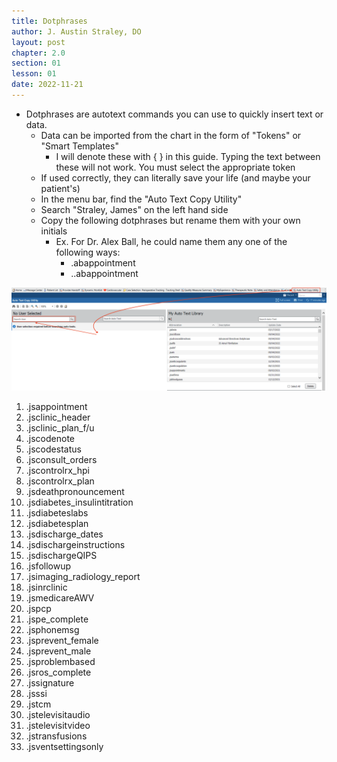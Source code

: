 ```yaml
---
title: Dotphrases
author: J. Austin Straley, DO
layout: post
chapter: 2.0
section: 01
lesson: 01
date: 2022-11-21
---
```


- Dotphrases are autotext commands you can use to quickly insert text or data.
    - Data can be imported from the chart in the form of "Tokens" or "Smart Templates"
		- I will denote these with { } in this guide. Typing the text between these will not work. You must select the appropriate token
	- If used correctly, they can literally save your life (and maybe your patient's)
	- In the menu bar, find the "Auto Text Copy Utility"
	- Search "Straley, James" on the left hand side
	- Copy the following dotphrases but rename them with your own initials
		- Ex. For Dr. Alex Ball, he could name them any one of the following ways:
            - .abappointment
            - ..abappointment

![Shortcut 1.1](/assets/images/internguidepages/1.2/1.2.2-picture1.png)

1. .jsappointment
2. .jsclinic_header
3. .jsclinic_plan_f/u
4. .jscodenote
5. .jscodestatus
6. .jsconsult_orders
7. .jscontrolrx_hpi
8. .jscontrolrx_plan
9. .jsdeathpronouncement
10. .jsdiabetes_insulintitration
11. .jsdiabeteslabs
12. .jsdiabetesplan
13. .jsdischarge_dates
14. .jsdischargeinstructions
15. .jsdischargeQIPS
16. .jsfollowup
17. .jsimaging_radiology_report
18. .jsinrclinic
19. .jsmedicareAWV
20. .jspcp
21. .jspe_complete
22. .jsphonemsg
23. .jsprevent_female
24. .jsprevent_male
25. .jsproblembased
26. .jsros_complete
27. .jssignature
28. .jsssi
29. .jstcm
30. .jstelevisitaudio
31. .jstelevisitvideo
32. .jstransfusions
33. .jsventsettingsonly
